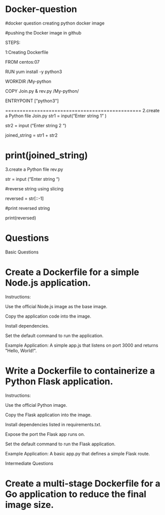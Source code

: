 # Docker-question 

#docker question creating python docker image 

#pushing the Docker image in github

STEPS:

1:Creating Dockerfile

FROM centos:07

RUN yum install -y python3

WORKDIR /My-python

COPY Join.py & rev.py /My-python/

ENTRYPOINT ["python3"]

===============================================
2.create a Python file Join.py
str1 = input(“Enter string 1” )

str2 = input (“Enter string 2 “)

joined_string = str1 + str2

print(joined_string)
=================================================
3.create a Python file rev.py

str = input (“Enter string “)

#reverse string using slicing

reversed = str[::-1]

#print reversed string

print(reversed)

Questions
==================================================

Basic Questions

Create a Dockerfile for a simple Node.js application.
=====================================================
Instructions:

Use the official Node.js image as the base image.

Copy the application code into the image.

Install dependencies.

Set the default command to run the application.

Example Application: A simple app.js that listens on port 3000 and returns "Hello, World!".


Write a Dockerfile to containerize a Python Flask application.
==================================================
Instructions:

Use the official Python image.

Copy the Flask application into the image.

Install dependencies listed in requirements.txt.

Expose the port the Flask app runs on.

Set the default command to run the Flask application.

Example Application: A basic app.py that defines a simple Flask route.



Intermediate Questions

Create a multi-stage Dockerfile for a Go application to reduce the final image size.
===================================================================================


